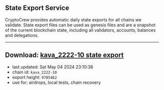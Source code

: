 ## State Export Service
CryptoCrew provides automatic daily state exports for all chains we validate. State export files can be used as genesis files and are a snapshot of the current blockchain state, including all validators, accounts, balances and delegations.

---
**Download: [kava_2222-10 state export](https://dl-eu2.ccvalidators.com/SERVICE/kava/kava_2222-10_export_9705462.json)**
---

- last updated: Sat May 04 2024 23:10:36
- chain id: `kava_2222-10`
- export height: `9705462`
- use for: airdrops, local tests, chain recovery
